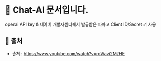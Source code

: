 # 🤖 Chat-AI 문서입니다.

openai API key & 네이버 개발자센터에서 발급받은 파파고 Client ID/Secret 키 사용

## 📎 출처
- 출처 : https://www.youtube.com/watch?v=rdWavi2M2HE
